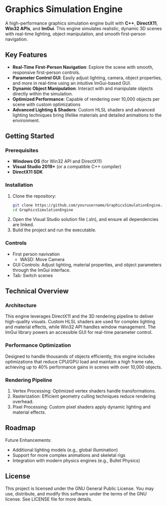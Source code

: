 # Graphics Simulation Engine

A high-performance graphics simulation engine built with **C++**, **DirectX11**, **Win32 APIs**, and **ImGui**. This engine simulates realistic, dynamic 3D scenes with real-time lighting, object manipulation, and smooth first-person navigation.

## Key Features

- **Real-Time First-Person Navigation**: Explore the scene with smooth, responsive first-person controls.
- **Parameter Control GUI**: Easily adjust lighting, camera, object properties, and more in real-time using an intuitive ImGui-based GUI.
- **Dynamic Object Manipulation**: Interact with and manipulate objects directly within the simulation.
- **Optimized Performance**: Capable of rendering over 10,000 objects per scene with custom optimizations
- **Advanced Lighting & Shaders**: Custom HLSL shaders and advanced lighting techniques bring lifelike materials and detailed animations to the environment.

## Getting Started

### Prerequisites

- **Windows OS** (for Win32 API and DirectX11)
- **Visual Studio 2019+** (or a compatible C++ compiler)
- **DirectX11 SDK**

### Installation

1. Clone the repository:
   ```bash
   git clone https://github.com/yourusername/GraphicsSimulationEngine.git
   cd GraphicsSimulationEngine
2. Open the Visual Studio solution file (.sln), and ensure all dependencies are linked.
3. Build the project and run the executable.

### Controls
- First person navivation
  - WASD: Move Camera
- GUI Controls: Adjust lighting, material properties, and object parameters through the ImGui interface.
- Tab: Switch scenes

## Technical Overview

### Architecture
This engine leverages DirectX11 and the 3D rendering pipeline to deliver high-quality visuals. Custom HLSL shaders are used for complex lighting and material effects, while Win32 API handles window management. The ImGui library powers an accessible GUI for real-time parameter control.

### Performance Optimization
Designed to handle thousands of objects efficiently, this engine includes optimizations that reduce CPU/GPU load and maintain a high frame rate, achieving up to 40% performance gains in scenes with over 10,000 objects.

### Rendering Pipeline
1. Vertex Processing: Optimized vertex shaders handle transformations.
2. Rasterization: Efficient geometry culling techniques reduce rendering overhead.
3. Pixel Processing: Custom pixel shaders apply dynamic lighting and material effects.

## Roadmap
Future Enhancements:
- Additional lighting models (e.g., global illumination)
- Support for more complex animations and skeletal rigs
- Integration with modern physics engines (e.g., Bullet Physics)

## License
This project is licensed under the GNU General Public License. You may use, distribute, and modify this software under the terms of the GNU license. See LICENSE file for more details.

